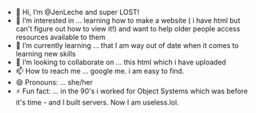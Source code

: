 - 👋 Hi, I’m @JenLeche and super LOST! 
- 👀 I’m interested in ... learning how to make a website ( i have html but can't figure out how to view it!) and want to help older people access resources available to them
- 🌱 I’m currently learning ... that I am way out of date when it comes to learning new skills
- 💞️ I’m looking to collaborate on ... this html which i have uploaded 
- 📫 How to reach me ... google me. i am easy to find. 
- 😄 Pronouns: ... she/her
- ⚡ Fun fact: ... in the 90's i worked for Object Systems which was before it's time - and I built servers. Now I am useless.lol.

<!---
JenLeche/JenLeche is a ✨ special ✨ repository because its `README.md` (this file) appears on your GitHub profile.
You can click the Preview link to take a look at your changes.
--->
